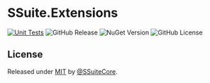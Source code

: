 # SSuite.Extensions

[![Unit Tests](https://github.com/SSuiteCore/SSuite.Extensions/workflows/Tests/badge.svg)](https://github.com/SSuiteCore/SSuite.Extensions/actions?query=workflow:"Tests")
![GitHub Release](https://img.shields.io/github/v/release/SSuiteCore/SSuite.Extensions)
![NuGet Version](https://img.shields.io/nuget/v/SSuite.Extensions?logo=nuget&logoColor=blue&link=https%3A%2F%2Fwww.nuget.org%2Fpackages%2FSSuite.Extensions)
![GitHub License](https://img.shields.io/github/license/SSuiteCore/SSuite.Extensions)

<div align="center">
</div>

## License

Released under [MIT](/LICENSE) by [@SSuiteCore](https://github.com/SSuiteCore).
